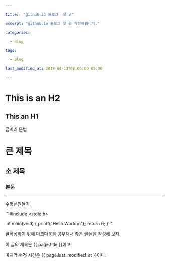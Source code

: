 ```yaml
---

title:  "github.io 블로그  첫 글"

excerpt: "github.io 블로그 첫 글 작성해봅니다."

categories:

  - Blog

tags:

  - Blog

last_modified_at: 2019-04-13T08:06:00-05:00

---
```


This is an H2
=============

This an H1
----------

글머리 문법
# 큰 제목
## 소 제목
### 본문

***
수평선만들기

'''#include <stdio.h>

int main(void) {
  printf("Hello World\n");
  return 0;
}'''




글작성하기 위해 마크다운을 공부해서 
좋은 글들을 작성해 보자.

이 글의 제목은 {{ page.title }}이고

마지막 수정 시간은 {{ page.last_modified_at }}이다.
